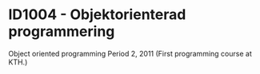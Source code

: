 # ID1004 - Objektorienterad programmering
Object oriented programming
Period 2, 2011 (First programming course at KTH.)
